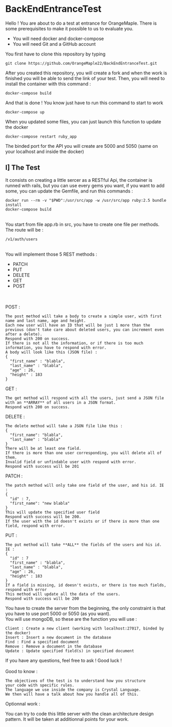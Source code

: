 # BackEndEntranceTest

Hello ! You are about to do a test at entrance for OrangeMaple. There is some prerequisites to make it possible to us to evaluate you.

 - You will need docker and docker-compose
 - You will need Git and a GitHub account
 
You first have to clone this repository by typing

```
git clone https://github.com/OrangeMaple22/BackEndEntranceTest.git
```

After you created this repository, you will create a fork and when the work is finished you will be able to send the link of your test.
Then, you will need to install the container with this command :
```
docker-compose build
```
And that is done ! You know just have to run this command to start to work
```
docker-compose up
```
When you updated some files, you can just launch this function to update the docker 
```
docker-compose restart ruby_app
```
The binded port for the API you will create are 5000 and 5050 (same on your localhost and inside the docker)

## I] The Test
It consists on creating a little sercer as a RESTful Api, the container is runned with rails, but you can use every gems you want, if you want to add some, you can update the Gemfile, and run this commands :
```
docker run --rm -v "$PWD":/usr/src/app -w /usr/src/app ruby:2.5 bundle install
docker-compose build
```
\
You start from file app.rb in src, you have to create one file per methods.
The route will be :
```
/v1/auth/users
```
\
You will implement those 5 REST methods :

- PATCH
- PUT
- DELETE
- GET
- POST

\
\
POST :
```
The post method will take a body to create a simple user, with first name and last name, age and height.
Each new user will have an ID that will be just 1 more than the previous (don't take care about deleted users, you can increment even after a delete).
Respond with 200 on success.
If there is not all the information, or if there is too much information, you have to respond with error.
A body will look like this (JSON file) :
{
  "first_name" : "blabla",
  "last_name" : "blabla",
  "age" : 26,
  "height" : 183
}
```
GET :
```
The get method will respond with all the users, just send a JSON file with an **ARRAY** of all users in a JSON format.
Respond with 200 on success.
```
DELETE :
```
The delete method will take a JSON file like this :
{
  "first_name": "blabla",
  "last_name" : "blabla"
}
There will be at least one field.
If there is more than one user corresponding, you will delete all of them.
Invalid field or unfindable user with respond with error.
Respond with success will be 201
```
PATCH :
```
The patch method will only take one field of the user, and his id. IE :
{
  "id" : 7,
  "first_name": "new blabla"
}
This will update the specified user field
Respond with success will be 200.
If the user with the id doesn't exists or if there is more than one field, respond with error.
```
PUT :
```
The put method will take **ALL** the fields of the users and his id. IE :
{
  "id" : 7
  "first_name" : "blabla",
  "last_name" : "blabla",
  "age" : 26,
  "height" : 183
}
If a field is missing, id doesn't exists, or there is too much fields, respond with error
This method will update all the data of the users.
Respond with success will be 200
```
You have to create the server from the beginning, the only constraint is that you have to use port 5000 or 5050 (as you want).
\
You will use mongoDB, so these are the function you will use :
```
Client : Create a new client (working with localhost:27017, binded by the docker)
Insert : Insert a new document in the database
Find : Find a specified document
Remove : Remove a document in the database
Update : Update specified field(s) in specified document
```
If you have any questions, feel free to ask !
Good luck !
\
\
Good to know :
```
The objectives of the test is to understand how you structure
your code with specific rules.
The language we use inside the company is Crystal Language.
We then will have a talk about how you handle all of this.
```
Optionnal work :

You can try to code this little server with the clean architecture design pattern. It will be taken at additionnal points for your work.

